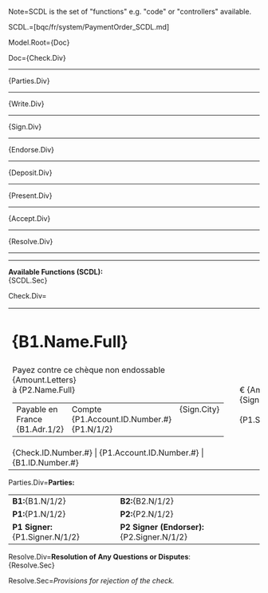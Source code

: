 Note=SCDL is the set of "functions" e.g. "code" or "controllers" available.
 
SCDL.=[bqc/fr/system/PaymentOrder_SCDL.md]

Model.Root={Doc}

Doc={Check.Div}<hr>{Parties.Div}<hr>{Write.Div}<hr>{Sign.Div}<hr>{Endorse.Div}<hr>{Deposit.Div}<hr>{Present.Div}<hr>{Accept.Div}<hr>{Resolve.Div}<hr><hr><b>Available Functions (SCDL):</b><br>{SCDL.Sec}

Check.Div=<table><tr><td><h1>{B1.Name.Full}</h1></td><td></td><td></td></tr><tr><td>Payez contre ce chèque non endossable {Amount.Letters}<br> à {P2.Name.Full}<br><table><tr><td valign="top">Payable en France<br>{B1.Adr.1/2}</td><td valign="top">Compte <br>{P1.Account.ID.Number.#}<br>{P1.N/1/2}</td><td valign="top">{Sign.City}</td></tr></table></td><td></td><td>€ {Amount.#}<br>{Sign.YMD}<br><br>{P1.Signer.Name.Full}</td></tr><tr><td>{Check.ID.Number.#} | {P1.Account.ID.Number.#} | {B1.ID.Number.#}</td></tr></table>

Parties.Div=<b>Parties:</b><br><table><td><b>B1:</b>{B1.N/1/2}</td><td><b>B2:</b>{B2.N/1/2}</td></tr><tr><td><b>P1:</b>{P1.N/1/2}</td><td><b>P2:</b>{P2.N/1/2}</td></tr><tr><td><b>P1 Signer:</b>{P1.Signer.N/1/2}</td><td><b>P2 Signer (Endorser):</b>{P2.Signer.N/1/2}</td></table>

Resolve.Div=<b>Resolution of Any Questions or Disputes</b>:<br>{Resolve.Sec}

Resolve.Sec=<i>Provisions for rejection of the check.</i>